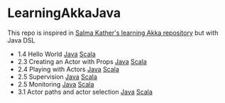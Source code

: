 # LearningAkkaJava
This repo is inspired in [Salma Kather's learning Akka repository](https://github.com/SalmaKhater/Learning-Akka) but with Java DSL


*  1.4 Hello World [Java](hello-akka)  [Scala](https://github.com/SalmaKhater/Learning-Akka/tree/master/hello-akka)
*  2.3 Creating an Actor with Props [Java](playing-with-actors/src/main/java/ActorCreation.java) [Scala](https://github.com/SalmaKhater/Learning-Akka/blob/master/playing-with-actors/src/main/scala/ActorCreation.scala)
*  2.4 Playing with Actors [Java](playing-with-actors/src/main/java/TalkToActor.java) [Scala](https://github.com/SalmaKhater/Learning-Akka/blob/master/playing-with-actors/src/main/scala/TalkToActor.scala)
*  2.5 Supervision [Java](playing-with-actors/src/main/java/Supervision.java) [Scala](https://github.com/SalmaKhater/Learning-Akka/blob/master/playing-with-actors/src/main/scala/Supervision.scala)
*  2.5 Monitoring [Java](playing-with-actors/src/main/java/Monitoring.java) [Scala](https://github.com/SalmaKhater/Learning-Akka/blob/master/playing-with-actors/src/main/scala/Monitoring.scala)
*  3.1 Actor paths and actor selection [Java](actor-paths/src/main/java/) [Scala](https://github.com/SalmaKhater/Learning-Akka/blob/master/actor-paths/src/main/scala/)



